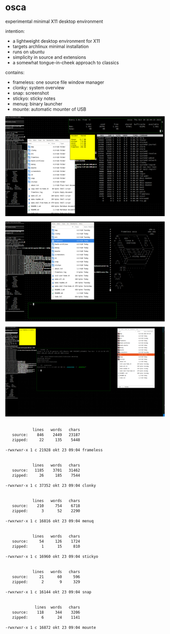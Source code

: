 # osca

experimental minimal X11 desktop environment

intention:
* a lightweight desktop environment for X11
* targets archlinux minimal installation
* runs on ubuntu
* simplicity in source and extensions
* a somewhat tongue-in-cheek approach to classics

contains:
* frameless: one source file window manager
* clonky: system overview
* snap: screenshot
* stickyo: sticky notes
* menuq: binary launcher
* mounte: automatic mounter of USB

![screenshot 1](screenshots/frameless-archlinux-1.png)


![screenshot 2](screenshots/frameless-archlinux-2.png)


![screenshot 3](screenshots/frameless-ubuntu-1.png)


```

            lines   words   chars
   source:    846    2449   23187
   zipped:     22     135    5448

-rwxrwxr-x 1 c 21928 okt 23 09:04 frameless


            lines   words   chars
   source:   1185    3701   31462
   zipped:     26     185    7544

-rwxrwxr-x 1 c 37352 okt 23 09:04 clonky


            lines   words   chars
   source:    210     754    6718
   zipped:      3      52    2290

-rwxrwxr-x 1 c 16816 okt 23 09:04 menuq


            lines   words   chars
   source:     54     126    1724
   zipped:      1      15     810

-rwxrwxr-x 1 c 16960 okt 23 09:04 stickyo


            lines   words   chars
   source:     21      60     596
   zipped:      2       9     329

-rwxrwxr-x 1 c 16144 okt 23 09:04 snap


             lines  words   chars
   source:    118     344    3206
   zipped:      6      24    1141

-rwxrwxr-x 1 c 16872 okt 23 09:04 mounte

```
